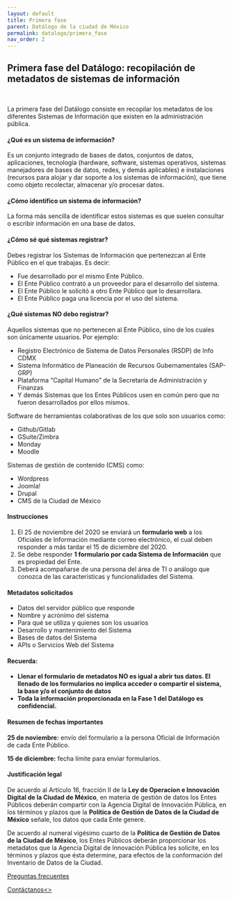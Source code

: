 ```yaml
---
layout: default
title: Primera fase
parent: Datálogo de la ciudad de México
permalink: datalogo/primera_fase
nav_order: 2
---
```

<h2>Primera fase del Datálogo: recopilación de metadatos de sistemas de información</h2>
<br>

<p>La primera fase del Datálogo consiste en recopilar los metadatos de los diferentes Sistemas de Información que existen en la administración pública.</p>

<h4><b>¿Qué es un sistema de información?</b></h4>
<p>Es un conjunto integrado de bases de datos, conjuntos de datos, aplicaciones, tecnología (hardware, software, sistemas operativos, sistemas manejadores de bases de datos, redes, y demás aplicables) e instalaciones (recursos para alojar y dar soporte a los sistemas de información), que tiene como objeto recolectar, almacenar y/o procesar datos.</p>

<h4><b>¿Cómo identifico un sistema de información? </b></h4>
<p>La forma más sencilla de identificar estos sistemas es que suelen consultar o escribir información en una base de datos.</p>

<h4><b>¿Cómo sé qué sistemas registrar?</b></h4>
<p>Debes registrar los Sistemas de Información que pertenezcan al Ente Público en el que trabajas. Es decir:</p>
<ul>
  <li>Fue desarrollado por el mismo Ente Público.</li>
  <li>El Ente Público contrató a un proveedor para el desarrollo del sistema.</li>
  <li>El Ente Público le solicitó a otro Ente Público que lo desarrollara.</li>
  <li>El Ente Público paga una licencia por el uso del sistema.</li>
</ul>

<h4><b>¿Qué sistemas NO debo registrar?</b></h4>
<p>Aquellos sistemas que no pertenecen al Ente Público, sino de los cuales son únicamente usuarios. Por ejemplo:</p>
<ul>
  <li>Registro Electrónico de Sistema de Datos Personales (RSDP) de Info CDMX</li>
  <li>Sistema Informático de Planeación de Recursos Gubernamentales (SAP-GRP)</li>
  <li>Plataforma “Capital Humano” de la Secretaría de Administración y Finanzas</li>
  <li>Y demás Sistemas que los Entes Públicos usen en común pero que no fueron desarrollados por ellos mismos.</li>
</ul>

<p>Software de herramientas colaborativas de los que solo son usuarios como:</p>
<ul>
  <li>Github/Gitlab</li>
  <li>GSuite/Zimbra</li>
  <li>Monday</li>
  <li>Moodle</li>
</ul>

<p>Sistemas de gestión de contenido (CMS) como:</p>
<ul>
  <li>Wordpress</li>
  <li>Joomla!</li>
  <li>Drupal</li>
  <li>CMS de la Ciudad de México</li>
</ul>

<h4><b>Instrucciones</b></h4>
<ol>
  <li>El 25 de noviembre del 2020 se enviará un <strong>formulario web</strong> a los Oficiales de Información mediante correo electrónico, el cual deben responder a más tardar el 15 de diciembre del 2020.</li>
  <li>Se debe responder <strong>1 formulario por cada Sistema de Información</strong> que es propiedad del Ente.</li>
  <li>Deberá acompañarse de una persona del área de TI o análogo que conozca de las características y funcionalidades del Sistema.</li>
</ol>

<h4><b>Metadatos solicitados</b></h4>
<ul>
  <li>Datos del servidor público que responde</li>
  <li>Nombre y acrónimo del sistema</li>
  <li>Para qué se utiliza y quienes son los usuarios</li>
  <li>Desarrollo y mantenimiento del Sistema</li>
  <li>Bases de datos del Sistema</li>
  <li>APIs o Servicios Web del Sistema</li>
</ul>

<h4><b>Recuerda:</b></h4>
<ul>
  <li><strong>Llenar el formulario de metadatos NO es igual a abrir tus datos. El llenado de los formularios no implica acceder o compartir el sistema, la base y/o el conjunto de datos</strong></li>
  <li><strong>Toda la información proporcionada en la Fase 1 del Datálogo es confidencial.</strong></li>
</ul>

<h4><b>Resumen de fechas importantes</b></h4>
<p><strong>25 de noviembre:</strong> envío del formulario a la persona Oficial de Información de cada Ente Público.</p>
<p><strong>15 de diciembre:</strong> fecha límite para enviar formularios.</p>

<h4><b>Justificación legal</b></h4>
<p>De acuerdo al Artículo 16, fracción II de la <strong>Ley de Operacion e Innovación Digital de la Ciudad de México</strong>, en materia de gestión de datos los Entes Públicos deberán compartir con la Agencia Digital de Innovación Pública, en los términos y plazos que la <strong>Política de Gestión de Datos de la Ciudad de México</strong> señale, los datos que cada Ente genere.</p>

<p>De acuerdo al numeral vigésimo cuarto de la <strong>Política de Gestión de Datos de la Ciudad de México</strong>, los Entes Públicos deberán proporcionar los metadatos que la Agencia Digital de Innovación Pública les solicite, en los términos y plazos que ésta determine, para efectos de la conformación del Inventario de Datos de la Ciudad.</p>

<a href="https://gobcdmx.github.io/politicadedatos/encuesta/">Preguntas frecuentes</a>

<a href="https://gobcdmx.github.io/politicadedatos/contact/">Contáctanos<>
